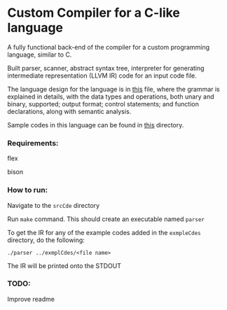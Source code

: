 # Custom Compiler for a C-like language

  A fully functional back-end of the compiler for a custom programming language, similar to C. 

  Built parser, scanner, abstract syntax tree, interpreter for generating intermediate representation (LLVM IR) code for an input code file.

  The language design for the language is in [this](https://github.com/nonejk/custom-compiler/blob/master/compilers_language_design.pdf) file, where the grammar is explained in details, with the data types and operations, both unary and binary, supported; output format; control statements; and function declarations, along with semantic analysis.

Sample codes in this language can be found in [this](https://github.com/nonejk/custom-compiler/tree/master/exmplCdes) directory.

### Requirements:

flex

bison

### How to run:

Navigate to the ```srcCde``` directory

Run ```make``` command. This should create an executable named ```parser```

To get the IR for any of the example codes added in the ```exmpleCdes``` directory, do the following:

```./parser ../exmplCdes/<file name>```

The IR will be printed onto the STDOUT

### TODO: 

Improve readme

